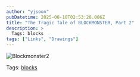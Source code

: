 ```yaml
---
author: "yjsoon"
pubDatetime: 2025-08-18T02:53:28.086Z
title: "The Tragic Tale of BLOCKMONSTER, Part 2"
description: >
  Tags: blocks
tags: ["Links", "Drawings"]
---
```






![Blockmonster2](http://yjblog.stupidchicken.com/images/blockmonster2.jpg)

Tags: [blocks](http://www.technorati.com/tag/blocks)
